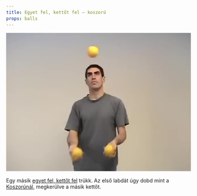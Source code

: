 ```yaml
---
title: Egyet fel, kettőt fel – koszorú
props: balls
---
```


![Egyet fel, kettőt fel – koszorú](site/videos/poster/oneuptwoupshower.jpg)

Egy másik [egyet fel, kettőt fel](site/hu/egyet-fel-kettot-fel-merleg/README.md) trükk. Az első labdát úgy dobd mint a [Koszorúnál](site/hu/koszoru/README.md), megkerülve a másik kettőt.


